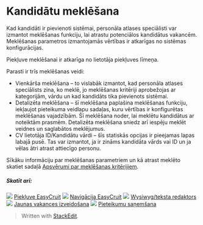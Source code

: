 # Kandidātu meklēšana

Kad kandidāti ir pievienoti sistēmai, personāla atlases speciālisti var izmantot meklēšanas funkciju, lai atrastu potenciālos kandidātus vakancēm. Meklēšanas parametros izmantojamās vērtības ir atkarīgas no sistēmas konfigurācijas.

Piekļuve meklēšanai ir atkarīga no lietotāja piekļuves līmeņa.

Parasti ir trīs meklēšanas veidi:

-   Vienkārša meklēšana – to vislabāk izmantot, kad personāla atlases speciālists zina, ko meklē, jo meklēšanas kritēriji aprobežojas ar kategorijām, vārdu un kad kandidāts tika pievienots sistēmai.
-   Detalizēta meklēšana – šī meklēšana paplašina meklēšanas funkciju, iekļaujot pieteikuma veidlapu sadaļas, kuru vērtības ir konfigurētas meklēšanas vajadzībām. Šī meklēšana noder, lai meklētu kandidātus ar noteiktām prasmēm. Detalizēta meklēšana sniedz arī iespēju meklēt veidnes un saglabātos meklējumus.
-   CV lietotāja ID/Kandidātu vārdi – šīs statiskās opcijas ir pieejamas lapas labajā pusē. Tas var izmantot, ja ir zināms kandidāta vārds vai ID un ja vēlas ātri atrast attiecīgo personu.

Sīkāku informāciju par meklēšanas parametriem un kā atrast meklēto skatiet sadaļā  [Apsvērumi par meklēšanas kritērijiem](searching_criteria_considerations_and_examples.htm).

##### Skatīt arī:

![](../Resources/Images/icon-document-link.png)  [Piekļuve EasyCruit](accessing_easycruit.htm)
![](../Resources/Images/icon-document-link.png)  [Navigācija EasyCruit](navigation_in_easycruit.htm)
![](../Resources/Images/icon-document-link.png)  [Wysiwyg/teksta redaktors](wysiwyg_text_editor.htm)
![](../Resources/Images/icon-document-link.png)  [Jaunas vakances izveidošana](creating_a_new_vacancy.htm)
![](../Resources/Images/icon-document-link.png)  [Pieteikumu saņemšana](receiving_applications.htm)


> Written with [StackEdit](https://stackedit.io/).
<!--stackedit_data:
eyJoaXN0b3J5IjpbMTIzMjU3NzY2OSwtMTg0NDU5NTk1OF19
-->